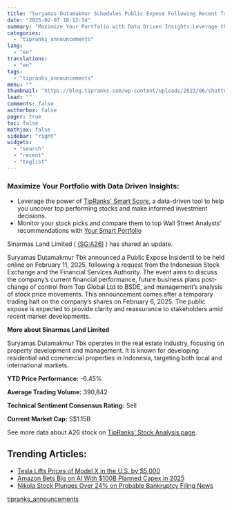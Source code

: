 ```yaml
---
title: "Suryamas Dutamakmur Schedules Public Expose Following Recent Trading Halt"
date: "2025-02-07 18:12:34"
summary: "Maximize Your Portfolio with Data Driven Insights:Leverage the power of TipRanks' Smart Score, a data-driven tool to help you uncover top performing stocks and make informed investment decisions. Monitor your stock picks and compare them to top Wall Street Analysts' recommendations with Your Smart PortfolioSinarmas Land Limited ( (SG:A26) )..."
categories:
  - "tipranks_announcements"
lang:
  - "en"
translations:
  - "en"
tags:
  - "tipranks_announcements"
menu: ""
thumbnail: "https://blog.tipranks.com/wp-content/uploads/2023/06/shutterstock_278636192-750x406.jpg"
lead: ""
comments: false
authorbox: false
pager: true
toc: false
mathjax: false
sidebar: "right"
widgets:
  - "search"
  - "recent"
  - "taglist"
---
```


### Maximize Your Portfolio with Data Driven Insights:

* Leverage the power of [TipRanks' Smart Score](https://www.tipranks.com/screener/top-smart-score-stocks), a data-driven tool to help you uncover top performing stocks and make informed investment decisions.
* Monitor your stock picks and compare them to top Wall Street Analysts' recommendations with  [Your Smart Portfolio](https://www.tipranks.com/smart-portfolio/holdings)

Sinarmas Land Limited ( [(SG:A26)](https://www.tipranks.com/stocks/sg:a26) ) has shared an update.

Suryamas Dutamakmur Tbk announced a Public Expose Insidentil to be held online on February 11, 2025, following a request from the Indonesian Stock Exchange and the Financial Services Authority. The event aims to discuss the company’s current financial performance, future business plans post-change of control from Top Global Ltd to BSDE, and management’s analysis of stock price movements. This announcement comes after a temporary trading halt on the company’s shares on February 6, 2025. The public expose is expected to provide clarity and reassurance to stakeholders amid recent market developments.

**More about Sinarmas Land Limited**

Suryamas Dutamakmur Tbk operates in the real estate industry, focusing on property development and management. It is known for developing residential and commercial properties in Indonesia, targeting both local and international markets.

**YTD Price Performance:** -6.45%

**Average Trading Volume:** 390,842

**Technical Sentiment Consensus Rating:** Sell

**Current Market Cap:** S$1.15B

See more data about A26 stock on [TipRanks’ Stock Analysis page](https://www.tipranks.com/stocks/sg:a26/stock-analysis).

Trending Articles:
------------------

* [Tesla Lifts Prices of Model X in the U.S. by $5,000](https://www.tipranks.com/news/tesla-lifts-prices-of-model-x-in-the-u-s-by-5000)
* [Amazon Bets Big on AI With $100B Planned Capex in 2025](https://www.tipranks.com/news/amazon-bets-big-on-ai-with-100b-planned-capex-in-2025)
* [Nikola Stock Plunges Over 24% on Probable Bankruptcy Filing News](https://www.tipranks.com/news/nikola-stock-plunges-over-24-on-probable-bankruptcy-filing-news)

[tipranks_announcements](https://www.tipranks.com/news/company-announcements/suryamas-dutamakmur-schedules-public-expose-following-recent-trading-halt)

